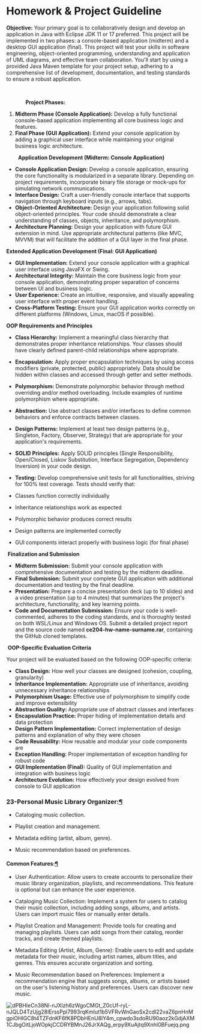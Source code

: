 # Homework & Project Guideline

**Objective:** Your primary goal is to collaboratively design and develop an application in Java with Eclipse JDK 11 or 17 preferred. This project will be implemented in two phases: a console-based application (midterm) and a desktop GUI application (final). This project will test your skills in software engineering, object-oriented programming, understanding and application of UML diagrams, and effective team collaboration. You'll start by using a provided Java Maven template for your project setup, adhering to a comprehensive list of development, documentation, and testing standards to ensure a robust application.

        

             **Project Phases:**

1. **Midterm Phase (Console Application):** Develop a fully functional console-based application implementing all core business logic and features.
2. **Final Phase (GUI Application):** Extend your console application by adding a graphical user interface while maintaining your original business logic architecture.

        **Application Development (Midterm: Console Application)**

- **Console Application Design:** Develop a console application, ensuring the core functionality is modularized in a separate library. Depending on project requirements, incorporate binary file storage or mock-ups for simulating network communications.
- **Interface Design:** Craft a user-friendly console interface that supports navigation through keyboard inputs (e.g., arrows, tabs).
- **Object-Oriented Architecture:** Design your application following solid object-oriented principles. Your code should demonstrate a clear understanding of classes, objects, inheritance, and polymorphism.
- **Architecture Planning:** Design your application with future GUI extension in mind. Use appropriate architectural patterns (like MVC, MVVM) that will facilitate the addition of a GUI layer in the final phase.

**Extended Application Development (Final: GUI Application)**

- **GUI Implementation:** Extend your console application with a graphical user interface using JavaFX or Swing.
- **Architectural Integrity:** Maintain the core business logic from your console application, demonstrating proper separation of concerns between UI and business logic.
- **User Experience:** Create an intuitive, responsive, and visually appealing user interface with proper event handling.
- **Cross-Platform Testing:** Ensure your GUI application works correctly on different platforms (Windows, Linux, macOS if possible).

**OOP Requirements and Principles**

- **Class Hierarchy:** Implement a meaningful class hierarchy that demonstrates proper inheritance relationships. Your classes should have clearly defined parent-child relationships where appropriate.

- **Encapsulation:** Apply proper encapsulation techniques by using access modifiers (private, protected, public) appropriately. Data should be hidden within classes and accessed through getter and setter methods.

- **Polymorphism:** Demonstrate polymorphic behavior through method overriding and/or method overloading. Include examples of runtime polymorphism where appropriate.

- **Abstraction:** Use abstract classes and/or interfaces to define common behaviors and enforce contracts between classes.

- **Design Patterns:** Implement at least two design patterns (e.g., Singleton, Factory, Observer, Strategy) that are appropriate for your application's requirements.

- **SOLID Principles:** Apply SOLID principles (Single Responsibility, Open/Closed, Liskov Substitution, Interface Segregation, Dependency Inversion) in your code design.

- **Testing:** Develop comprehensive unit tests for all functionalities, striving for 100% test coverage. Tests should verify that:

- Classes function correctly individually

- Inheritance relationships work as expected

- Polymorphic behavior produces correct results

- Design patterns are implemented correctly

- GUI components interact properly with business logic (for final phase)

 **Finalization and Submission**

- **Midterm Submission:** Submit your console application with comprehensive documentation and testing by the midterm deadline.
- **Final Submission:** Submit your complete GUI application with additional documentation and testing by the final deadline.
- **Presentation:** Prepare a concise presentation deck (up to 10 slides) and a video presentation (up to 4 minutes) that summarizes the project's architecture, functionality, and key learning points.
- **Code and Documentation Submission:** Ensure your code is well-commented, adheres to the coding standards, and is thoroughly tested on both WSL/Linux and Windows OS. Submit a detailed project report and the source code named **ce204-hw-name-surname.rar**, containing the GitHub cloned templates.

 **OOP-Specific Evaluation Criteria**

Your project will be evaluated based on the following OOP-specific criteria:

- **Class Design:** How well your classes are designed (cohesion, coupling, granularity)
- **Inheritance Implementation:** Appropriate use of inheritance, avoiding unnecessary inheritance relationships
- **Polymorphism Usage:** Effective use of polymorphism to simplify code and improve extensibility
- **Abstraction Quality:** Appropriate use of abstract classes and interfaces
- **Encapsulation Practice:** Proper hiding of implementation details and data protection
- **Design Pattern Implementation:** Correct implementation of design patterns and explanation of why they were chosen
- **Code Reusability:** How reusable and modular your code components are
- **Exception Handling:** Proper implementation of exception handling for robust code
- **GUI Implementation (Final):** Quality of GUI implementation and integration with business logic
- **Architecture Evolution:** How effectively your design evolved from console to GUI application

### 23-Personal Music Library Organizer:[¶](https://ucoruh.github.io/ce204-object-oriented-programming/project-guide/#23-personal-music-library-organizer "Permanent link")

- Cataloging music collection.

- Playlist creation and management.

- Metadata editing (artist, album, genre).

- Music recommendation based on preferences.

#### Common Features:[¶](https://ucoruh.github.io/ce204-object-oriented-programming/project-guide/#common-features_22 "Permanent link")

- User Authentication: Allow users to create accounts to personalize their music library organization, playlists, and recommendations. This feature is optional but can enhance the user experience.

- Cataloging Music Collection: Implement a system for users to catalog their music collection, including adding songs, albums, and artists. Users can import music files or manually enter details.

- Playlist Creation and Management: Provide tools for creating and managing playlists. Users can add songs from their catalog, reorder tracks, and create themed playlists.

- Metadata Editing (Artist, Album, Genre): Enable users to edit and update metadata for their music, including artist names, album titles, and genres. This ensures accurate organization and sorting.

- Music Recommendation based on Preferences: Implement a recommendation engine that suggests songs, albums, or artists based on the user's listening history and preferences. Users can discover new music.

![dPBHIeCn38Nl-nJXlzh6zWgoCMGt_Z0cUf-ryL-nJQLD4TzUjg28IErssPpl7993rqKmIut1b5VFRvWnGaoSx2cdI22vaZ6pnHnMgpiOHlGC8t4TZFdnKF6fK8PDbHEnU8lY4m_cpwdo3sdoRU90aoz2kGdjAXM1CJbgOitLjoWOpkjCCDRYBMnJ26JrXAQg_erpy9XuAjtq9Xnhl0BFuejq.png](C:\Users\samet\Desktop\dPBHIeCn38Nl-nJXlzh6zWgoCMGt_Z0cUf-ryL-nJQLD4TzUjg28IErssPpl7993rqKmIut1b5VFRvWnGaoSx2cdI22vaZ6pnHnMgpiOHlGC8t4TZFdnKF6fK8PDbHEnU8lY4m_cpwdo3sdoRU90aoz2kGdjAXM1CJbgOitLjoWOpkjCCDRYBMnJ26JrXAQg_erpy9XuAjtq9Xnhl0BFuejq.png)
